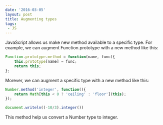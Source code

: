 ```yaml
---
date: '2016-03-05'
layout: post
title: Augmenting types
tags:
 - JS
---
```


JavaScript allows us make new method available to a specific type.
For example, we can augment Function.prototype with a new method like this:

```javascript
Function.prototype.method = function(name, func){
    this.prototype[name] = func;
    return this;
};
```

Morever, we can augment a specific type with a new method like this:

```javascript
Number.method('integer', function(){
    return Math[this < 0 ? 'ceiling' : 'floor'](this);
});

document.writeln((-10/3).integer())
```

This method help us convert a Number type to integer.
